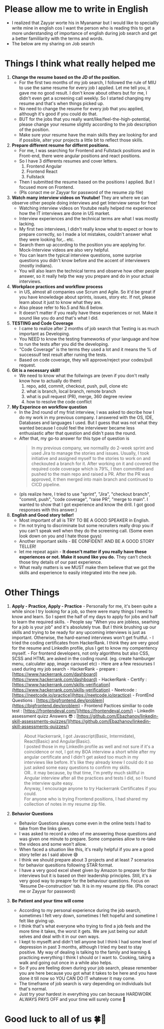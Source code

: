 # Please allow me to write in English

- I realized that Zayyar worte his in Myanamar but I would like to speciallly write mine in english cos I want the person who is reading this to get a more understanding of importance of english during job search and get a better famililarity with the terms and words.
- The below are my sharing on Job search

# Things I think what really helped me

1.  **Change the resume based on the JD of the position.**
    - For the first two months of my job search, I followed the rule of MIU to use the same resume for every job I applied. Let me tell you, it gave me no good result. I don't know about others but for me, I didn't even get a screening call weekly. So I started changing my resume and that's when things picked up.
    - No need to change the resume for every job that you applied, although it's good if you could do that.
    - BUT for the jobs that you really want/like/feel-the-high-potential, please change your resume slightly according to the job description of the position.
    - Make sure your resume have the main skills they are looking for and if possible, alter your projects a little bit to reflect those skills.
2.  **Prepare different resume for differnt positions.**
    - For me, I was searching for Frontend and Fullstack positions and in Front-end, there were angular positions and react positions.
    - So I have 3 differents resumes and cover letters.
      1. Frontend Angular
      2. Frontend React
      3. Fullstack
    - Then I submitted the resume based on the positions I applied. But I focused more on Frontend.
    - (Pls conact me or Zayyar for password of the resume zip file)
3.  **Watch many interview videos on Youtube!** They are where we can observe other people doing interviews and get Interview sense for free!
    - Watching interview videos on Youtube really helped me experience how the IT interviews are done in US market.
    - Interview experiences and the technical terms are what I was mostly lacking.
    - My first two interviews, I didn't really know what to expect or how to prepare correctly, so I made a lot mistakes, couldn't answer what they were looking for,.. etc.
    - Search them up according to the position you are applying for. Mock-Interview videos are also very helpful.
    - You can learn the typical interview questions, some surprise questions you didn't know before and the accent of interviewers (mostly indians).
    - You will also learn the technical terms and observe how other people answer, so it really help the way you prepare and do in your actual interviews.
4.  **Workplace practices and workflow process**
    - in US, almost all companies use Scrum and Agile. So it'd be great if you have knowledage about sprints, issues, story etc. If not, please learn about it just to know what they are.
    - Also please refer to No.5 and No.6 below.
    - It doesn't matter if you really have these experiences or not. Make it sound like you do and that's what I did.
5.  **TESTING and Code Coverage**
    - I came to realize after 2 months of job search that Testing is as much important as Developing.
    - You NEED to know the testing frameworks of your language and how to run the tests after you did the developing.
    - "Code Coverage" is the terms they used a lot and it means the % of successulf test result after runing the tests.
    - Based on code coverage, they will approve/reject your codes/pull request.
6.  **Git is a necessary skill!**
    - We need to know what the follwings are (even if you don't really know how to actually do them)
      1. repo, add, commit, checkout, push, pull, clone etc
      2. what is branch, local branch, remote branch
      3. what is pull request (PR), merge, 360 degree review
      4. how to resolve the code conflict
7.  **My Experince on workflow question**
    - In the 2nd round of my frist interview, I was asked to decribe how I do my work in my previous company. I answered with the OS, IDE, Databases and languages I used. But I guess that was not what they wanted because I could feel the interviewer became less enthusiastic after that question and didn't pass the round.
    - After that, my go-to answer for this type of question is
      > In my previous company, we normallly do 2-week sprint and used Jira to manage the stories and issues. Usually, I took initiative and assigned myself to the stories to work on and checkouted a branch for it. After working on it and covered the required code coverage which is 79%, I then committed and pushed to the main repo and raised a PR. After the PR was approved, it then merged into main branch and continued to CICD pipeline.
    - (pls realize here, I tried to use "sprint", "Jira", "checkout branch", "commit, push", "code coverage", "raise PR", "merge to main". I wanted to show that I got experience and know the drill. I got good responses with this answer.)
8.  **English and Good story teller!**
    - Most important of all is TRY TO BE A GOOD SPEAKER in English.
    - I'm not trying to discriminate but some recruiters really drop you if you can't speak well when they do the screening call. (Some even look down on you and I hate those guys)
    - Another important skills - BE CONFIDENT AND BE A GOOD STORY TELLER!
    - let me repeat again - **It doesn't matter if you really have these experiences or not. Make it sound like you do.** They can't check those tiny details of our past experience.
    - What really matters is we MUST make them believe that we got the skills and experience to easily integrated into the new job.

# Other Things

1. **Apply - Practice, Apply - Practice** - Personally for me, it's been quite a while since I try looking for a job, so there were many things I need to know and learn. So I spent the half of my days to apply for jobs and half to learn the required skills. - People say "When you are jobless, searhing for a job is your job" and it's absolutely true. But I think brushing up our skills and trying to be ready for any upcoming interviews is just as important. Otherwise, the hard-earned interviews won't get fruitful. - I tried the coding certificates from HackerRank. I think they are very good for the resume and LinkedIn profile, plus I get to know my compentency myself. - For frontend developers, not only algorithms but also CSS, SCSS and HTML are asked in the coding round. (eg. create hamburger menu, calculater app, image carousel etc) - Here are a few resourses I used during my job search - HackerRank - prepare : [https://www.hackerrank.com/dashboard](https://www.hackerrank.com/dashboard) - HackerRank - Certify : [https://www.hackerrank.com/skills-verification](https://www.hackerrank.com/skills-verification) - Neetcode : [https://neetcode.io/practice](https://neetcode.io/practice) - FrontEnd Questions : [https://bigfrontend.dev/problem](https://bigfrontend.dev/problem) - Frontend Pactices similiar to code test : [https://frontendeval.com/](https://frontendeval.com/) - LinkedIn assessment quizz Answers 😎 : [https://github.com/Ebazhanov/linkedin-skill-assessments-quizzes/](https://github.com/Ebazhanov/linkedin-skill-assessments-quizzes/)

   > About Hackerrank, I got Javascript(Basic, Intermidate), React(Basic) and Angular(Basic). <br>I posted those in my LinkedIn profile as well and not sure if it's a coincidence or not, I got my BOA interview a short while after my angular certificate and I didn't get asked too much in my interviews like before. It's like they already knew I could do it so just asked some easy questions to confirm my skills. <br> OR.. it may because, by that time, I'm pretty much skillful in Angular interview after all the practices and tests I did, so I found the interview quite easy.
   > <br>Anyway, I encourage anyone to try Hackerrank Certificates if you could.
   > <br>For anyone who is trying Frontend positions, I had shared my collection of notes in my resume zip file.

2. **Behavior Questions**
   - Behavior Questions always come even in the online tests I had to take from the links given.
   - I was asked to record a video of me answering those questions and was given one minute to prepare. Some companies allow to re-take the videos and some won't allow.
   - When faced a situation like this, it's really helpful if you are a good story teller as I said above 😅
   - I think we should prepare about 3 projects and at least 7 scenarios for behavior quesitions following STAR format.
   - I have a very good excel sheet given by Amazon to prepare for thier interviews but it is based on their leadership principles. Still, it's a very good way to preapre for the behaviour questions. Focus on 'Resume De-construction' tab. It is in my resume zip file. (Pls conact me or Zayyar for password)
3. **Be Patient and your time will come**
   - According to my personal experience during the job search, sometimes I felt very down, sometimes I felt hopeful and sometime I felt like giving up.
   - I think that's what everyone who trying to find a job feels and the more time it takes, the worst it gets. We are just being our adult selves and deal with it in our own ways.
   - I kept to myselft and didn't tell anyone but I think I had some level of depression in past 3 months, although I tried my best to stay positive. My way of dealing is talking to the family and learning & practicing everything I think I should or I want to. Cooking, taking a walk and going out once in a while also helps.
   - So if you are feeling down during your job search, please remember you are here because you got what it takes to be here and you have done it till now so YOU CAN DO IT whatever it may come.
   - The timeframe of job search is vary depending on individuals but that's normal.
   - Just try your hardest in everything you can because HARDWORK ALWAYS PAYS OFF and your time will surely come 🤗
     <br>

# Good luck to all of us 🍀💙
